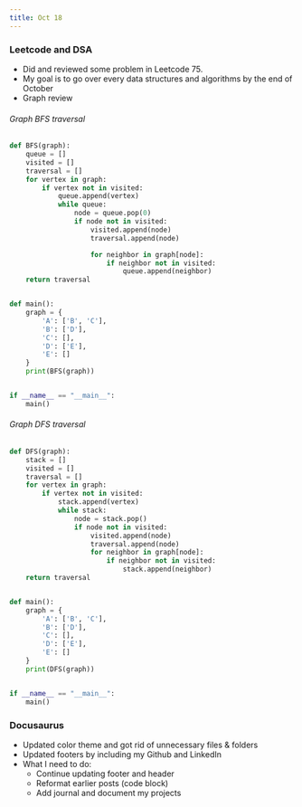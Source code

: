 ```yaml
---
title: Oct 18
---
```


### Leetcode and DSA

- Did and reviewed some problem in Leetcode 75. 
- My goal is to go over every data structures and algorithms by the end of October
- Graph review

###### Graph BFS traversal
```python
def BFS(graph):
    queue = []
    visited = []
    traversal = []
    for vertex in graph:
        if vertex not in visited:
            queue.append(vertex)
            while queue:
                node = queue.pop(0)
                if node not in visited:
                    visited.append(node)
                    traversal.append(node)

                    for neighbor in graph[node]:
                        if neighbor not in visited:
                            queue.append(neighbor)
    return traversal


def main():
    graph = {
        'A': ['B', 'C'],
        'B': ['D'],
        'C': [],
        'D': ['E'],
        'E': []
    }
    print(BFS(graph))


if __name__ == "__main__":
    main()

```

###### Graph DFS traversal

```python
def DFS(graph):
    stack = []
    visited = []
    traversal = []
    for vertex in graph:
        if vertex not in visited:
            stack.append(vertex)
            while stack:
                node = stack.pop()
                if node not in visited:
                    visited.append(node)
                    traversal.append(node)
                    for neighbor in graph[node]:
                        if neighbor not in visited:
                            stack.append(neighbor)
    return traversal


def main():
    graph = {
        'A': ['B', 'C'],
        'B': ['D'],
        'C': [],
        'D': ['E'],
        'E': []
    }
    print(DFS(graph))


if __name__ == "__main__":
    main()
```


### Docusaurus

- Updated color theme and got rid of unnecessary files & folders
- Updated footers by including my Github and LinkedIn
- What I need to do:
    - Continue updating footer and header
    - Reformat earlier posts (code block)
    - Add journal and document my projects



